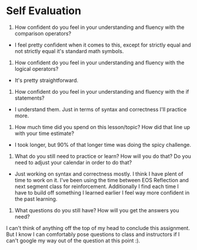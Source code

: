 # Self Evaluation

1. How confident do you feel in your understanding and fluency with the comparison operators?

* I feel pretty confident when it comes to this, except for strictly equal and not strictly equal it's standard math symbols.

1. How confident do you feel in your understanding and fluency with the logical operators?

* It's pretty straightforward.

1. How confident do you feel in your understanding and fluency with the if statements?

* I understand them. Just in terms of syntax and correctness I'll practice more.

1. How much time did you spend on this lesson/topic? How did that line up with your time estimate?

* I took longer, but 90% of that longer time was doing the spicy challenge.

1. What do you still need to practice or learn? How will you do that? Do you need to adjust your calendar in order to do that?

* Just working on syntax and correctness mostly. I think I have plent of time to work on it. I've been using the time between EOS Reflection and next segment class for reinforcement. Additionally I find each time I have to build off something I learned earlier I feel way more confident in the past learning.


1. What questions do you still have? How will you get the answers you need?

I can't think of anything off the top of my head to conclude this assignment. But I know I can comfortably pose questions to class and instructors if I can't google my way out of the question at this point :).